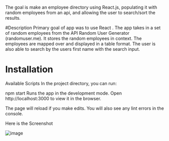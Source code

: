  The goal is make an employee directory using React.js, populating it with random employees from an api, and allowing the user to search/sort the results.

 #Description
Primary goal of app was to use React . The app takes in a set of random employees from the API Random User Generator (randomuser.me). It stores the random employees in context. The employees are mapped over and displayed in a table format. The user is also able to search by the users first name with the search input.

# Installation
Available Scripts
In the project directory, you can run:

npm start
Runs the app in the development mode.
Open http://localhost:3000 to view it in the browser.

The page will reload if you make edits.
You will also see any lint errors in the console.

Here is the Screenshot

![image](https://user-images.githubusercontent.com/65205190/90096432-d9a9b780-dcf8-11ea-88a6-1687e17bdb89.png)
